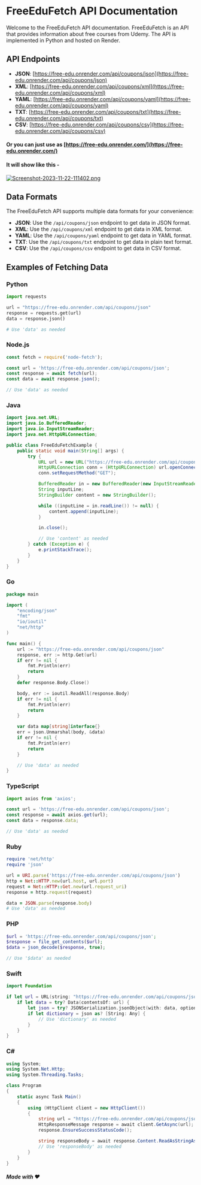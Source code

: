 # FreeEduFetch API Documentation

Welcome to the FreeEduFetch API documentation. FreeEduFetch is an API that provides information about free courses from Udemy. The API is implemented in Python and hosted on Render.

## API Endpoints

- **JSON**: [https://free-edu.onrender.com/api/coupons/json](https://free-edu.onrender.com/api/coupons/json)
- **XML**: [https://free-edu.onrender.com/api/coupons/xml](https://free-edu.onrender.com/api/coupons/xml)
- **YAML**: [https://free-edu.onrender.com/api/coupons/yaml](https://free-edu.onrender.com/api/coupons/yaml)
- **TXT**: [https://free-edu.onrender.com/api/coupons/txt](https://free-edu.onrender.com/api/coupons/txt)
- **CSV**: [https://free-edu.onrender.com/api/coupons/csv](https://free-edu.onrender.com/api/coupons/csv)
#### Or you can just use as [https://free-edu.onrender.com/](https://free-edu.onrender.com/)
#### It will show like this - 
[![Screenshot-2023-11-22-111402.png](https://i.postimg.cc/g2Nc6Xpp/Screenshot-2023-11-22-111402.png)](https://postimg.cc/hXQRkGhZ)
## Data Formats

The FreeEduFetch API supports multiple data formats for your convenience:

- **JSON**: Use the `/api/coupons/json` endpoint to get data in JSON format.
- **XML**: Use the `/api/coupons/xml` endpoint to get data in XML format.
- **YAML**: Use the `/api/coupons/yaml` endpoint to get data in YAML format.
- **TXT**: Use the `/api/coupons/txt` endpoint to get data in plain text format.
- **CSV**: Use the `/api/coupons/csv` endpoint to get data in CSV format.

## Examples of Fetching Data

### Python

```python
import requests

url = "https://free-edu.onrender.com/api/coupons/json"
response = requests.get(url)
data = response.json()

# Use 'data' as needed
```

### Node.js
```javascript
const fetch = require('node-fetch');

const url = 'https://free-edu.onrender.com/api/coupons/json';
const response = await fetch(url);
const data = await response.json();

// Use 'data' as needed

```
### Java
```java
import java.net.URL;
import java.io.BufferedReader;
import java.io.InputStreamReader;
import java.net.HttpURLConnection;

public class FreeEduFetchExample {
    public static void main(String[] args) {
        try {
            URL url = new URL("https://free-edu.onrender.com/api/coupons/json");
            HttpURLConnection conn = (HttpURLConnection) url.openConnection();
            conn.setRequestMethod("GET");

            BufferedReader in = new BufferedReader(new InputStreamReader(conn.getInputStream()));
            String inputLine;
            StringBuilder content = new StringBuilder();

            while ((inputLine = in.readLine()) != null) {
                content.append(inputLine);
            }

            in.close();

            // Use 'content' as needed
        } catch (Exception e) {
            e.printStackTrace();
        }
    }
}

```
### Go
```go
package main

import (
	"encoding/json"
	"fmt"
	"io/ioutil"
	"net/http"
)

func main() {
	url := "https://free-edu.onrender.com/api/coupons/json"
	response, err := http.Get(url)
	if err != nil {
		fmt.Println(err)
		return
	}
	defer response.Body.Close()

	body, err := ioutil.ReadAll(response.Body)
	if err != nil {
		fmt.Println(err)
		return
	}

	var data map[string]interface{}
	err = json.Unmarshal(body, &data)
	if err != nil {
		fmt.Println(err)
		return
	}

	// Use 'data' as needed
}

```
### TypeScript
```typescript
import axios from 'axios';

const url = 'https://free-edu.onrender.com/api/coupons/json';
const response = await axios.get(url);
const data = response.data;

// Use 'data' as needed

```
### Ruby
```ruby
require 'net/http'
require 'json'

url = URI.parse('https://free-edu.onrender.com/api/coupons/json')
http = Net::HTTP.new(url.host, url.port)
request = Net::HTTP::Get.new(url.request_uri)
response = http.request(request)

data = JSON.parse(response.body)
# Use 'data' as needed

```
### PHP
```php
$url = 'https://free-edu.onrender.com/api/coupons/json';
$response = file_get_contents($url);
$data = json_decode($response, true);

// Use '$data' as needed

```
### Swift
```swift
import Foundation

if let url = URL(string: "https://free-edu.onrender.com/api/coupons/json") {
    if let data = try? Data(contentsOf: url) {
        let json = try? JSONSerialization.jsonObject(with: data, options: [])
        if let dictionary = json as? [String: Any] {
            // Use 'dictionary' as needed
        }
    }
}

```
### C#
```c#
using System;
using System.Net.Http;
using System.Threading.Tasks;

class Program
{
    static async Task Main()
    {
        using (HttpClient client = new HttpClient())
        {
            string url = "https://free-edu.onrender.com/api/coupons/json";
            HttpResponseMessage response = await client.GetAsync(url);
            response.EnsureSuccessStatusCode();

            string responseBody = await response.Content.ReadAsStringAsync();
            // Use 'responseBody' as needed
        }
    }
}

```
##### Made with ❤️
